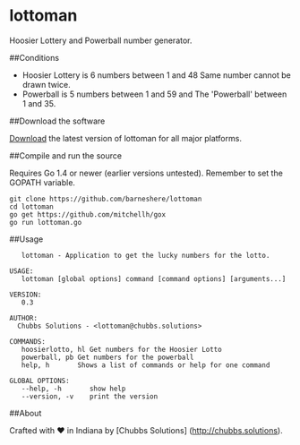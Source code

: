 # lottoman
Hoosier Lottery and Powerball number generator.

##Conditions
* Hoosier Lottery is 6 numbers between 1 and 48 Same number cannot be drawn twice.
* Powerball is 5 numbers between 1 and 59 and The 'Powerball' between 1 and 35.

##Download the software

[Download](https://github.com/barneshere/lottoman/releases) the latest version of lottoman for all major platforms.

##Compile and run the source

Requires Go 1.4 or newer (earlier versions untested). Remember to set the GOPATH variable.

```
git clone https://github.com/barneshere/lottoman
cd lottoman
go get https://github.com/mitchellh/gox
go run lottoman.go
```

##Usage

```NAME:
   lottoman - Application to get the lucky numbers for the lotto.

USAGE:
   lottoman [global options] command [command options] [arguments...]

VERSION:
   0.3

AUTHOR:
  Chubbs Solutions - <lottoman@chubbs.solutions>

COMMANDS:
   hoosierlotto, hl	Get numbers for the Hoosier Lotto
   powerball, pb Get numbers for the powerball
   help, h    	 Shows a list of commands or help for one command

GLOBAL OPTIONS:
   --help, -h		show help
   --version, -v	print the version
```

##About

Crafted with :heart: in Indiana by [Chubbs Solutions] (http://chubbs.solutions).
